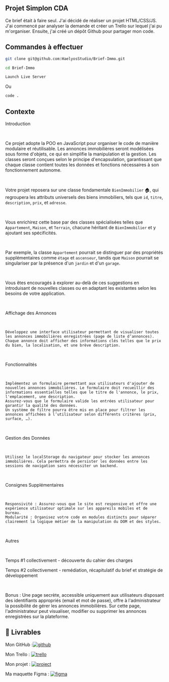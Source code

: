 
## Projet Simplon CDA

Ce brief était à faire seul.
J'ai décidé de réaliser un projet HTML/CSS/JS. J'ai commencé par analyser la demande et créer un Trello sur lequel j'ai pu m'organiser. Ensuite, j'ai créé un dépôt Github pour partager mon code.
## Commandes à effectuer

```bash
git clone git@github.com:HaelyosStudio/Brief-Immo.git
```

```bash
cd Brief-Immo
```

```bash
Launch Live Server
```
Ou
```bash
code .
```
## Contexte

Introduction

​

Ce projet adopte la POO en JavaScript pour organiser le code de manière modulaire et réutilisable. Les annonces immobilières seront modélisées sous forme d'objets, ce qui en simplifie la manipulation et la gestion. Les classes seront conçues selon le principe d'encapsulation, garantissant que chaque classe contient toutes les données et fonctions nécessaires à son fonctionnement autonome.

​

Votre projet reposera sur une classe fondamentale `BienImmobilier` 🏠, qui regroupera les attributs universels des biens immobiliers, tels que `id`, `titre`, `description`, `prix`, et `adresse`.

​

Vous enrichirez cette base par des classes spécialisées telles que `Appartement`, `Maison`, et `Terrain`, chacune héritant de `BienImmobilier` et y ajoutant ses spécificités.

​

Par exemple, la classe `Appartement` pourrait se distinguer par des propriétés supplémentaires comme `étage` et `ascenseur`, tandis que `Maison` pourrait se singulariser par la présence d'un `jardin` et d'un `garage`.

​

Vous êtes encouragés à explorer au-delà de ces suggestions en introduisant de nouvelles classes ou en adaptant les existantes selon les besoins de votre application.

​

Affichage des Annonces

​

    Développez une interface utilisateur permettant de visualiser toutes les annonces immobilières enregistrées (page de liste d’annonces).
    Chaque annonce doit afficher des informations clés telles que le prix du bien, la localisation, et une brève description.

​

Fonctionnalités

​

    Implémentez un formulaire permettant aux utilisateurs d'ajouter de nouvelles annonces immobilières. Le formulaire doit recueillir des informations essentielles telles que le titre de l'annonce, le prix, l'emplacement, une description.
    Assurez-vous que le formulaire valide les entrées utilisateur pour garantir la qualité des données.
    Un système de filtre pourra être mis en place pour filtrer les annonces affichées à l’utilisateur selon différents critères (prix, surface, …).

​

Gestion des Données

​

    Utilisez le localStorage du navigateur pour stocker les annonces immobilières. Cela permettra de persister les données entre les sessions de navigation sans nécessiter un backend.

​

Consignes Supplémentaires

​

    Responsivité : Assurez-vous que le site est responsive et offre une expérience utilisateur optimale sur les appareils mobiles et de bureau.
    Modularité : Organisez votre code en modules distincts pour séparer clairement la logique métier de la manipulation du DOM et des styles.

​

Autres

​

Temps #1 collectivement - découverte du cahier des charges

Temps #2 collectivement - remédiation, récapitulatif du brief et stratégie de développement

​

Bonus : Une page secrète, accessible uniquement aux utilisateurs disposant des identifiants appropriés (email et mot de passe), offre à l'administrateur la possibilité de gérer les annonces immobilières. Sur cette page, l'administrateur peut visualiser, modifier ou supprimer les annonces enregistrées sur la plateforme.

## 🔗 Livrables
Mon GitHub :[![github](https://img.shields.io/badge/GitHub-100000?style=for-the-badge&logo=github&logoColor=white)](https://github.com/HaelyosStudio)

Mon Trello :
[![trello](https://img.shields.io/badge/Trello-0052CC?style=for-the-badge&logo=trello&logoColor=white)](https://trello.com/invite/b/Gxd3jH8Q/ATTI2389ddecbe07a26188642a8162f73de1A4294AD9/code-immo)

Mon projet :
[![project](https://img.shields.io/badge/website-000000?style=for-the-badge&logo=About.me&logoColor=white)](https://haelyosstudio.github.io/Brief-Immo/)

Ma maquette Figma :
[![figma](https://img.shields.io/badge/Figma-F24E1E?style=for-the-badge&logo=figma&logoColor=white)](https://www.figma.com/file/9S31wg03233ntL6GxUC6av/Code-Immo-Maquette?type=design&node-id=0%3A1&mode=design&t=cbyrhwx5wyMzKq1g-1)

